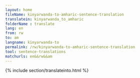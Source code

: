 ```yaml
---
layout: home
fileName: kinyarwanda-to-amharic-sentence-translation
translatein: kinyarwanda_to_amharic
folderName : translate
lang: en
from: rw
to: am
langname: kinyarwanda-to
permalink: /rw/kinyarwanda-to-amharic-sentence-translation
tool: sentence-translations
matchurls: en&&rw&&am
---
```

{% include section/translateinto.html %}
